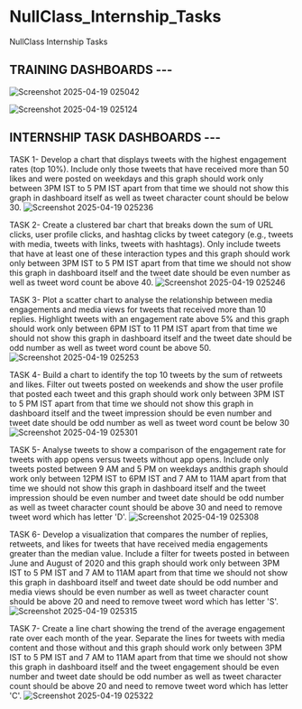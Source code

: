 # NullClass_Internship_Tasks
NullClass Internship Tasks

## TRAINING DASHBOARDS ---
![Screenshot 2025-04-19 025042](https://github.com/user-attachments/assets/d0040366-5fae-4e55-a279-c7fc3a769791)

![Screenshot 2025-04-19 025124](https://github.com/user-attachments/assets/36850227-308c-41d7-804e-ad0a69c1ac13)

## INTERNSHIP TASK DASHBOARDS ---
TASK 1- Develop a chart that displays tweets with the highest engagement rates (top 10%). Include only those tweets that have received more than 50 likes and were posted on weekdays and this graph should work only between 3PM IST to 5 PM IST apart from that time we should not show this graph in dashboard itself as well as tweet character count should be below 30.
![Screenshot 2025-04-19 025236](https://github.com/user-attachments/assets/961b365a-1630-4fbc-94fc-5e15be8260f5)

TASK 2- Create a clustered bar chart that breaks down the sum of URL clicks, user profile clicks, and hashtag clicks by tweet category (e.g., tweets with media, tweets with links, tweets with hashtags). Only include tweets that have at least one of these interaction types and this graph should work only between 3PM IST to 5 PM IST apart from that time we should not show this graph in dashboard itself and the tweet date should be even number as well as tweet word count be above 40.
![Screenshot 2025-04-19 025246](https://github.com/user-attachments/assets/d3b3364f-0e50-4a09-a129-4f74bc493685)

TASK 3-  Plot a scatter chart to analyse the relationship between media engagements and media views for tweets that received more than 10 replies. Highlight tweets with an engagement rate above 5% and this graph should work only between 6PM IST to 11 PM IST apart from that time we should not show this graph in dashboard itself and the tweet date should be odd number as well as tweet word count be above 50.
![Screenshot 2025-04-19 025253](https://github.com/user-attachments/assets/e5477101-8359-4e99-b657-05fffe51d0b7)

TASK 4- Build a chart to identify the top 10 tweets by the sum of retweets and likes. Filter out tweets posted on weekends and show the user profile that posted each tweet and this graph should work only between 3PM IST to 5 PM IST apart from that time we should not show this graph in dashboard itself and the tweet impression should be even number and tweet date should be odd number as well as tweet word count be below 30
![Screenshot 2025-04-19 025301](https://github.com/user-attachments/assets/4c059caa-8014-4ae0-b6fd-09daba765790)

TASK 5- Analyse tweets to show a comparison of the engagement rate for tweets with app opens versus tweets without app opens. Include only tweets posted between 9 AM and 5 PM on weekdays andthis graph should work only between 12PM IST to 6PM IST and 7 AM to 11AM apart from that time we should not show this graph in dashboard itself and the tweet impression should be even number and tweet date should be odd number as well as tweet character count should be above 30 and need to remove tweet word which has letter 'D'.
![Screenshot 2025-04-19 025308](https://github.com/user-attachments/assets/2f32f29d-3492-485e-9984-ebf0d1e0821e)

TASK 6- Develop a visualization that compares the number of replies, retweets, and likes for tweets that have received media engagements greater than the median value. Include a filter for tweets posted in between June and August of 2020 and this graph should work only between 3PM IST to 5 PM IST and 7 AM to 11AM apart from that time we should not show this graph in dashboard itself and tweet date should be odd number and media views should be even number as well as tweet character count should be above 20 and need to remove tweet word which has letter 'S'.
![Screenshot 2025-04-19 025315](https://github.com/user-attachments/assets/776dfad7-5439-4efd-9936-d44ac22e4b42)

TASK 7- Create a line chart showing the trend of the average engagement rate over each month of the year. Separate the lines for tweets with media content and those without and this graph should work only between 3PM IST to 5 PM IST and 7 AM to 11AM apart from that time we should not show this graph in dashboard itself and the tweet engagement should be even number and tweet date should be odd number as well as tweet character count should be above 20 and need to remove tweet word which has letter 'C'.
![Screenshot 2025-04-19 025322](https://github.com/user-attachments/assets/47f79858-7851-44b4-916d-ecf4b22ee438)
